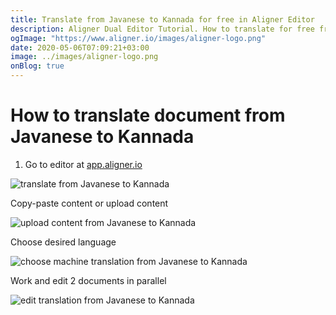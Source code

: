 ```yaml
---
title: Translate from Javanese to Kannada for free in Aligner Editor
description: Aligner Dual Editor Tutorial. How to translate for free from Javanese to Kannada. Aligner is multilingual document management platform. 
ogImage: "https://www.aligner.io/images/aligner-logo.png"
date: 2020-05-06T07:09:21+03:00
image: ../images/aligner-logo.png
onBlog: true
---
```


# How to translate document from Javanese to Kannada

1. Go to editor at [app.aligner.io](https://app.aligner.io "Aligner App web page")

![translate from Javanese to Kannada](../aligner-blank-editor.png "translate from Javanese to Kannada")

Copy-paste content or upload content

![upload content from Javanese to Kannada](../aligner-uploaded-document.png "upload content from Javanese to Kannada")

Choose desired language

![choose machine translation from Javanese to Kannada](../aligner-language-dropdown.png "choose machine translation from Javanese to Kannada")

Work and edit 2 documents in parallel

![edit translation from Javanese to Kannada](../aligner-double-sitded-editor.png "edit translation from Javanese to Kannada")

